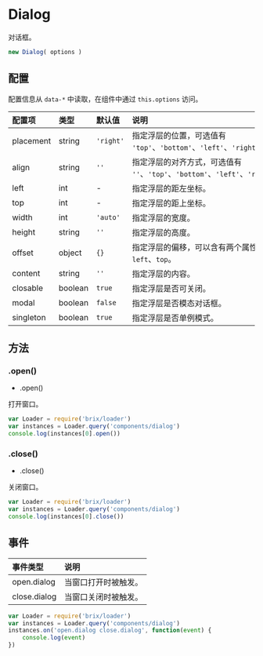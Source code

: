 # Dialog

对话框。

```js
new Dialog( options )
```

## 配置

配置信息从 `data-*` 中读取，在组件中通过 `this.options` 访问。

配置项    | 类型    | 默认值    | 说明
:-------- | :------ | :-------- | :----------
placement | string  | `'right'` | 指定浮层的位置，可选值有 `'top'`、`'bottom'`、`'left'`、`'right'`。
align     | string  | `''`      | 指定浮层的对齐方式，可选值有 `''`、`'top'`、`'bottom'`、`'left'`、`'right'`。
left      | int     | -         | 指定浮层的距左坐标。
top       | int     | -         | 指定浮层的距上坐标。
width     | int     | `'auto'`  | 指定浮层的宽度。
height    | string  | `''`      | 指定浮层的高度。
offset    | object  | `{}`      | 指定浮层的偏移，可以含有两个属性：`left`、`top`。
content   | string  | `''`      | 指定浮层的内容。
closable  | boolean | `true`    | 指定浮层是否可关闭。
modal     | boolean | `false`   | 指定浮层是否模态对话框。
singleton | boolean | `true`    | 指定浮层是否单例模式。

## 方法

### .open()

* .open()

打开窗口。

```js
var Loader = require('brix/loader')
var instances = Loader.query('components/dialog')
console.log(instances[0].open())
```

### .close()

* .close()

关闭窗口。

```js
var Loader = require('brix/loader')
var instances = Loader.query('components/dialog')
console.log(instances[0].close())
```

## 事件

事件类型     | 说明
:----------- | :----------
open.dialog  | 当窗口打开时被触发。
close.dialog | 当窗口关闭时被触发。

```js
var Loader = require('brix/loader')
var instances = Loader.query('components/dialog')
instances.on('open.dialog close.dialog', function(event) {
    console.log(event)
})
```
